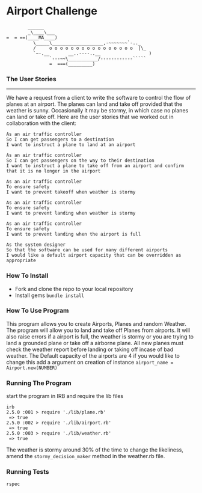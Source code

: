 Airport Challenge
=================

```
        ______
        _\____\___
=  = ==(____MA____)
          \_____\___________________,-~~~~~~~`-.._
          /     o o o o o o o o o o o o o o o o  |\_
          `~-.__       __..----..__                  )
                `---~~\___________/------------`````
                =  ===(_________)

```


### The User Stories ###
-----

We have a request from a client to write the software to control the flow of planes at an airport. The planes can land and take off provided that the weather is sunny. Occasionally it may be stormy, in which case no planes can land or take off.  Here are the user stories that we worked out in collaboration with the client:

```
As an air traffic controller
So I can get passengers to a destination
I want to instruct a plane to land at an airport

As an air traffic controller
So I can get passengers on the way to their destination
I want to instruct a plane to take off from an airport and confirm that it is no longer in the airport

As an air traffic controller
To ensure safety
I want to prevent takeoff when weather is stormy

As an air traffic controller
To ensure safety
I want to prevent landing when weather is stormy

As an air traffic controller
To ensure safety
I want to prevent landing when the airport is full

As the system designer
So that the software can be used for many different airports
I would like a default airport capacity that can be overridden as appropriate
```
### How To Install ###
* Fork and clone the repo to your local repository
* Install gems
``
bundle install
``
### How To Use Program ###
This program allows you to create Airports, Planes and random Weather. The program will allow you to land and take off Planes from airports. It will also raise errors if a airport is full, the weather is stormy or you are trying to land a grounded plane or take off a airborne plane. All new planes must check the weather report before landing or taking off incase of bad weather. The Default capacity of the airports are 4 if you would like to change this add a argument on creation of instance
``
airport_name = Airport.new(NUMBER)
``

### Running The Program ###
start the program in IRB and require the lib files
```
irb
2.5.0 :001 > require './lib/plane.rb'
 => true
2.5.0 :002 > require './lib/airport.rb'
 => true
2.5.0 :003 > require './lib/weather.rb'
 => true
 ```
 The weather is stormy around 30% of the time to change the likeliness, amend the ``stormy_decision_maker`` method in the weather.rb file.

 ### Running Tests ###

 `rspec`
